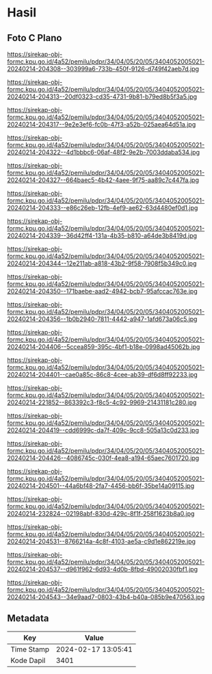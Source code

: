# Hasil

## Foto C Plano

https://sirekap-obj-formc.kpu.go.id/4a52/pemilu/pdpr/34/04/05/20/05/3404052005021-20240214-204308--303999a6-733b-450f-9126-d749f42aeb7d.jpg

https://sirekap-obj-formc.kpu.go.id/4a52/pemilu/pdpr/34/04/05/20/05/3404052005021-20240214-204313--20df0323-cd35-4731-9b81-b79ed8b5f3a5.jpg

https://sirekap-obj-formc.kpu.go.id/4a52/pemilu/pdpr/34/04/05/20/05/3404052005021-20240214-204317--9e2e3ef6-fc0b-47f3-a52b-025aea64d51a.jpg

https://sirekap-obj-formc.kpu.go.id/4a52/pemilu/pdpr/34/04/05/20/05/3404052005021-20240214-204322--4d1bbbc6-06af-48f2-9e2b-7003ddaba534.jpg

https://sirekap-obj-formc.kpu.go.id/4a52/pemilu/pdpr/34/04/05/20/05/3404052005021-20240214-204327--664baec5-4b42-4aee-9f75-aa89c7c447fa.jpg

https://sirekap-obj-formc.kpu.go.id/4a52/pemilu/pdpr/34/04/05/20/05/3404052005021-20240214-204333--e86c26eb-12fb-4ef9-ae62-63d4480ef0d1.jpg

https://sirekap-obj-formc.kpu.go.id/4a52/pemilu/pdpr/34/04/05/20/05/3404052005021-20240214-204339--36d42ff4-131a-4b35-b810-a64de3b8419d.jpg

https://sirekap-obj-formc.kpu.go.id/4a52/pemilu/pdpr/34/04/05/20/05/3404052005021-20240214-204344--12e211ab-a818-43b2-9f58-7908f5b349c0.jpg

https://sirekap-obj-formc.kpu.go.id/4a52/pemilu/pdpr/34/04/05/20/05/3404052005021-20240214-204350--171baebe-aad2-4942-bcb7-95afccac763e.jpg

https://sirekap-obj-formc.kpu.go.id/4a52/pemilu/pdpr/34/04/05/20/05/3404052005021-20240214-204356--1b0b2940-7811-4442-a947-1afd673a06c5.jpg

https://sirekap-obj-formc.kpu.go.id/4a52/pemilu/pdpr/34/04/05/20/05/3404052005021-20240214-204406--5ccea859-395c-4bf1-b18e-0998ad45062b.jpg

https://sirekap-obj-formc.kpu.go.id/4a52/pemilu/pdpr/34/04/05/20/05/3404052005021-20240214-204401--cae0a85c-86c8-4cee-ab39-df6d8ff92233.jpg

https://sirekap-obj-formc.kpu.go.id/4a52/pemilu/pdpr/34/04/05/20/05/3404052005021-20240214-221852--863392c3-f8c5-4c92-9969-21431181c280.jpg

https://sirekap-obj-formc.kpu.go.id/4a52/pemilu/pdpr/34/04/05/20/05/3404052005021-20240214-204419--cdd6999c-da7f-409c-9cc8-505a13c0d233.jpg

https://sirekap-obj-formc.kpu.go.id/4a52/pemilu/pdpr/34/04/05/20/05/3404052005021-20240214-204426--4086745c-030f-4ea8-a194-65aec7601720.jpg

https://sirekap-obj-formc.kpu.go.id/4a52/pemilu/pdpr/34/04/05/20/05/3404052005021-20240214-204501--44a6bf48-2fa7-4456-bb6f-35be14a09115.jpg

https://sirekap-obj-formc.kpu.go.id/4a52/pemilu/pdpr/34/04/05/20/05/3404052005021-20240214-232824--02198abf-830d-429c-8f1f-258f1623b8a0.jpg

https://sirekap-obj-formc.kpu.go.id/4a52/pemilu/pdpr/34/04/05/20/05/3404052005021-20240214-204531--8766214a-4c8f-4103-ae5a-c9d1e862219e.jpg

https://sirekap-obj-formc.kpu.go.id/4a52/pemilu/pdpr/34/04/05/20/05/3404052005021-20240214-204537--d961f962-6d93-4d0b-8fbd-49002030fbf1.jpg

https://sirekap-obj-formc.kpu.go.id/4a52/pemilu/pdpr/34/04/05/20/05/3404052005021-20240214-204543--34e9aad7-0803-43b4-b40a-085b9e470563.jpg


## Metadata

| Key        | Value               |
| ---------- | ------------------- |
| Time Stamp | 2024-02-17 13:05:41 |
| Kode Dapil | 3401                |



